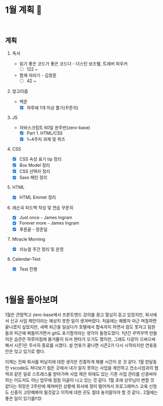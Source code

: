 # 1월 계획 🎁

<br/>

## 계획

1. 독서
   - 읽기 좋은 코드가 좋은 코드다  - 더스틴 보즈웰, 트레버 파우커
     - [ ] 122 ~
   - 함께 자라기 - 김창훈
     - [ ] 42 ~
2. 알고리즘

   - 백준
     - [x] 하루에 1개 이상 풀기(꾸준히)
3. JS
   - 자바스크립트 60일 완주반(zero-base)
     - [x] Part 1. HTML/CSS
     - [x] 1~4주차 과제 및 퀴즈
4. CSS
   - [x] CSS 속성 표기 tip 정리
   - [x] Box Model 정리
   - [x] CSS 선택자 정리
   - [x] Sass 패턴 정리
5. HTML
   - [x] HTML Emmet 정리
6. 레슨곡 피드백 작성 및 연습 꾸준히
   - [x] Just once - James Ingram
   - [x] Forever more - James Ingram
   - [x] 푸른끝 - 정준일
7. Miracle Morning
   - [x] 리뉴얼 주간 정리 및 운영
8. Calendar-Test
   - [x] Test 진행

<br/>



# 1월을 돌아보며

  1월은 큰맘먹고 zero-base에서 프론트엔드 강의를 끊고 열심히 듣고 있었지만, 회사에서 신규 사업 제안이라는 예상치 못한 일이 생겨버렸다. 처음에는 해봤자 야근 며칠하면 끝나겠지 싶었지만, 새벽 퇴근을 일삼다가 호텔에서 합숙까지 하면서 잠도 못자고 팀원들과 피곤에 쩌들어가면서 git도 포기할까라는 생각이 들정도였다. 1년간 꾸역꾸역 만들어온 습관은 하루아침에 물거품이 되서 현타가 오기도 했지만, 그래도 다같이 으쌰으쌰해서 시즌1은 무사히 종료를 시켰다. 설 연휴가 끝나면 시즌2가 다시 시작되지만 연휴동안은 잊고 있기로 했다.

  이제는 진짜 회사를 떠날지에 대한 생각은 진중하게 해볼 시간이 온 것 같다. 1월 한달동안 vscode도 쳐다보기 힘든 곳에서 내가 알지 못하는 사업을 제안하고 컨소시엄과의 협력과 같은 일로 스트레스를 받아가며 사업 제안 외에도 있는 기존 사업 관리를 신경써야하는 이도저도 아닌 업무에 점점 이골이 나고 있는 것 같다. 1월 초에 상무님이 변할 것 같다는 희망은 2주만에 깨져버린 상황에 회사에 정이 떨어져서 프로그래머스 교육 신청도 신중히 고민해봐야 될것같고 이직에 대한 끈도 절대 놓지말아야 할 것 같다.. 2월에는 좋은 일이 있기를!!😊

